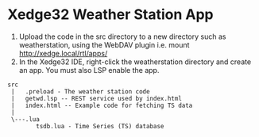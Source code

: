 # Xedge32 Weather Station App

1. Upload the code in the src directory to a new directory such as weatherstation, using the WebDAV plugin i.e. mount http://xedge.local/rtl/apps/
2. In the Xedge32 IDE, right-click the weatherstation directory and create an app. You must also LSP enable the app.

```
src
 |   .preload - The weather station code
 |   getwd.lsp -- REST service used by index.html
 |   index.html -- Example code for fetching TS data
 |
 \---.lua
        tsdb.lua - Time Series (TS) database
```

